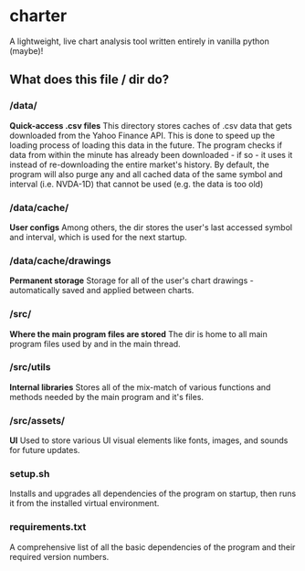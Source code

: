 # charter
A lightweight, live chart analysis tool written entirely in vanilla python (maybe)!

## What does this file / dir do?
### /data/
**Quick-access .csv files**
This directory stores caches of .csv data that gets downloaded from the Yahoo Finance API.
This is done to speed up the loading process of loading this data in the future.
The program checks if data from within the minute has already been downloaded - if so - it uses it instead of re-downloading the entire market's history. By default, the program will also purge any and all cached data of the same symbol and interval (i.e. NVDA-1D) that cannot be used (e.g. the data is too old)

### /data/cache/
**User configs**
Among others, the dir stores the user's last accessed symbol and interval, which is used for the next startup.

### /data/cache/drawings
**Permanent storage**
Storage for all of the user's chart drawings - automatically saved and applied between charts.

### /src/
**Where the main program files are stored**
The dir is home to all main program files used by and in the main thread.

### /src/utils
**Internal libraries**
Stores all of the mix-match of various functions and methods needed by the main program and it's files.

### /src/assets/
**UI**
Used to store various UI visual elements like fonts, images, and sounds for future updates.

### setup.sh
Installs and upgrades all dependencies of the program on startup, then runs it from the installed virtual environment.

### requirements.txt
A comprehensive list of all the basic dependencies of the program and their required version numbers.
